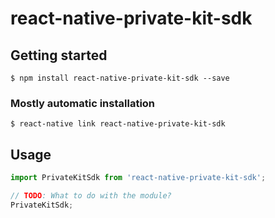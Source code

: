 # react-native-private-kit-sdk

## Getting started

`$ npm install react-native-private-kit-sdk --save`

### Mostly automatic installation

`$ react-native link react-native-private-kit-sdk`

## Usage
```javascript
import PrivateKitSdk from 'react-native-private-kit-sdk';

// TODO: What to do with the module?
PrivateKitSdk;
```
